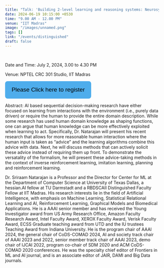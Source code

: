 ```yaml
---
title: "Talk: 'Building 2-level learning and reasoning systems: Neurosymbolic sequential decision-making' by S. Natarajan, UT Dallas and RBCDSAI Distinguished Fellow"
date: 2024-06-19 10:15:00 +0530
time: "9.00 AM - 12.00 PM"
venue: "IIT Madras"
image: "/images/unnamed.png"
tags: []
link: "/events/distinguished"
draft: false
---
```

<br>

<style>
    .link-button
{
  padding: .6rem 1.2rem;
  line-height: 2.1rem;
  font-size: 1.2rem;
  color: #000;
  border: 2px solid transparent;
  border-radius: .5rem;
  text-decoration: none;
  transition: all .3s ease-in;
  background-color: #4eadec !important;
}
    .link-button .button_text 
    {
        text-decoration: none; 
        color: black; 
    }
</style>

Date and Time: July 2, 2024, 3.00 to 4.30 PM

Venue: NPTEL CRC 301 Studio, IIT Madras

<button class="link-button">
            <a class="button_text" href="https://forms.gle/RSXLk8kFdRLhHeQE7" target="_blank">Please Click here to register</a>
        </button>

Abstract: AI based sequential decision-making research have either focused on learning from interactions with the environment (i.e., purely data driven) or require the human to provide the entire domain description. While some research has used human domain knowledge as shaping functions, one can argue that human knowledge can be more effectively exploited when learning to act. Specifically, Dr. Natarajan will present his recent research that allows for more reasonable human interaction where the human input is taken as “advice” and the learning algorithms combine this advice with data. Next, he will discuss methods that can actively solicit these advice instead of requiring them up front. To demonstrate the versatality of the formalism, he will present these advice-taking methods in the context of inverse reinforcement learning, imitation learning, planning and reinforcement learning.

Dr. Sriraam Natarajan is a Professor and the Director for Center for ML at the Department of Computer Science at University of Texas Dallas, a hessian.AI fellow at TU Darmstadt and a RBDSCAII Distinguished Faculty Fellow at IIT Madras. His research interests lie in the field of Artificial Intelligence, with emphasis on Machine Learning, Statistical Relational Learning and AI, Reinforcement Learning, Graphical Models and Biomedical Applications. He is a AAAI senior member and has received the Young Investigator award from US Army Research Office, Amazon Faculty Research Award, Intel Faculty Award, XEROX Faculty Award, Verisk Faculty Award, ECSS Graduate teaching award from UTD and the IU trustees Teaching Award from Indiana University. He is the program chair of AAAI 2024, the general chair of CoDS-COMAD 2024, AI and society track chair of AAAI 2023 and 2022, senior member track chair of AAAI 2023, demo chair of IJCAI 2022, program co-chair of SDM 2020 and ACM CoDS-COMAD 2020 conferences. He was the specialty chief editor of Frontiers in ML and AI journal, and is an associate editor of JAIR, DAMI and Big Data journals.